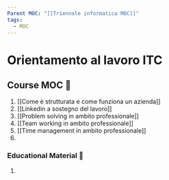 ```yaml
---
Parent MOC: "[[Triennale informatica MOC]]"
tags:
  - MOC
---
```



# Orientamento al lavoro ITC

## Course MOC  📒
1. [[Come è strutturata e come funziona un azienda]]
2. [[Linkedin a sostegno del lavoro]]
3. [[Problem solving in ambito professionale]]
4. [[Team working in ambito professionale]]
5. [[Time management in ambito professionale]]
6. 



### Educational Material 🧱
1. 
